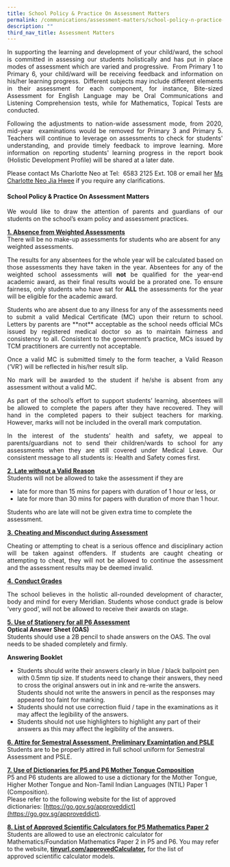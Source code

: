 ```yaml
---
title: School Policy & Practice On Assessment Matters
permalink: /communications/assessment-matters/school-policy-n-practice-on-assessment-matters/
description: ""
third_nav_title: Assessment Matters
---
```

<p align = "justify">In supporting the learning and development of your child/ward, the school is committed in assessing our students holistically and has put in place modes of assessment which are varied and progressive.  From Primary 1 to Primary 6, your child/ward will be receiving feedback and information on his/her learning progress.  Different subjects may include different elements in their assessment for each component, for instance, Bite-sized Assessment for English Language may be Oral Communications and Listening Comprehension tests, while for Mathematics, Topical Tests are conducted.</p>

<p align = "justify">Following the adjustments to nation-wide assessment mode, from 2020, mid-year  examinations would be removed for Primary 3 and Primary 5. Teachers will continue to leverage on assessments to check for students' understanding, and provide timely feedback to improve learning. More information on reporting students' learning progress in the report book (Holistic Development Profile) will be shared at a later date.</p>

<p align = "justify">Please contact Ms Charlotte Neo at Tel:  6583 2125 Ext. 108 or email her <a href="mailto:neo_jia_hwee@moe.edu.sg">Ms Charlotte Neo Jia Hwee</a> if you require any clarifications.</p>

#### School Policy & Practice On Assessment Matters
<p align = "justify">We would like to draw the attention of parents and guardians of our students on the school’s exam policy and assessment practices.</p>

<u>**1. Absence from Weighted Assessments**</u><br>
There will be no make-up assessments for students who are absent for any weighted assessments.

<p align = "justify">The results for any absentees for the whole year will be calculated based on those assessments they have taken in the year. Absentees for any of the weighted school assessments will <b>not</b> be qualified for the year-end academic award, as their final results would be a prorated one. To ensure fairness, only students who have sat for <b>ALL</b> the assessments for the year will be eligible for the academic award.</p>

<p align = "justify">Students who are absent due to any illness for any of the assessments need to submit a valid Medical Certificate (MC) upon their return to school. Letters by parents are **not** acceptable as the school needs official MCs issued by registered medical doctor so as to maintain fairness and consistency to all. Consistent to the government’s practice, MCs issued by TCM practitioners are currently not acceptable.</p>

<p align = "justify">Once a valid MC is submitted timely to the form teacher, a Valid Reason (‘VR’) will be reflected in his/her result slip.</p>

<p align = "justify">No mark will be awarded to the student if he/she is absent from any assessment without a valid MC.</p>

<p align = "justify">As part of the school’s effort to support students’ learning, absentees will be allowed to complete the papers after they have recovered. They will hand in the completed papers to their subject teachers for marking. However, marks will not be included in the overall mark computation.</p>

<p align = "justify">In the interest of the students’ health and safety, we appeal to parents/guardians not to send their children/wards to school for any assessments when they are still covered under Medical Leave. Our consistent message to all students is: Health and Safety comes first.</p>

<u>**2. Late without a Valid Reason**</u><br>
Students will not be allowed to take the assessment if they are<br>
<ul>
<li>late for more than 15 mins for papers with duration of 1 hour or less, or<br></li>
<li>late for more than 30 mins for papers with duration of more than 1 hour.<br></li>
</ul>
Students who are late will not be given extra time to complete the assessment.

<u>**3. Cheating and Misconduct during Assessment**</u><br>
<p align= "justify">Cheating or attempting to cheat is a serious offence and disciplinary action will be taken against offenders.
If students are caught cheating or attempting to cheat, they will not be allowed to continue the assessment and the assessment results may be deemed invalid.</p>

<u>**4. Conduct Grades**</u><br>
<p align = "justify">The school believes in the holistic all-rounded development of character, body and mind for every Meridian. Students whose conduct grade is below ‘very good’, will not be allowed to receive their awards on stage.</p>

<u>**5. Use of Stationery for all P6 Assessment**</u><br>
**Optical Answer Sheet (OAS)**<br>
Students should use a 2B pencil to shade answers on the OAS. The oval needs to be shaded completely and firmly.

**Answering Booklet**<br>
<ul>
<li>Students should write their answers clearly in blue / black ballpoint pen with 0.5mm tip size. If students need to change their answers, they need to cross the original answers out in ink and re-write the answers. Students should not write the answers in pencil as the responses may appeared too faint for marking.</li>
<li>Students should not use correction fluid / tape in the examinations as it may affect the legibility of the answers.</li>
<li>Students should not use highlighters to highlight any part of their answers as this may affect the legibility of the answers.</li>
</ul>

<u>**6. Attire for Semestral Assessment, Preliminary Examintation and PSLE**</u><br>
Students are to be properly attired in full school uniform for Semestral Assessment and PSLE.

<u>**7. Use of Dictionaries for P5 and P6 Mother Tongue Composition**</u><br>
P5 and P6 students are allowed to use a dictionary for the Mother Tongue, Higher Mother Tongue and Non-Tamil Indian Languages (NTIL) Paper 1 (Composition). <br>
Please refer to the following website for the list of approved dictionaries: [https://go.gov.sg/approveddict](https://go.gov.sg/approveddict).

<u>**8. List of Approved Scientific Calculators for P5 Mathematics Paper 2**</u><br>
Students are allowed to use an electronic calculator for Mathematics/Foundation Mathematics Paper 2 in P5 and P6. You may refer to the website, **[tinyurl.com/approvedCalculator](http://tinyurl.com/approvedCalculator),** for the list of approved scientific calculator models.

